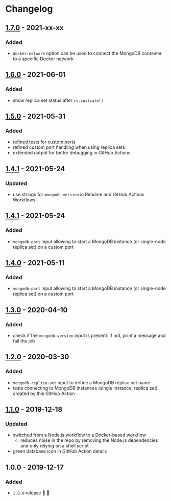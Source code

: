 # Changelog


## [1.7.0](https://github.com/superchargejs/mongodb-github-action/compare/v1.6.0...v1.7.0) - 2021-xx-xx

### Added
- `docker-network` option can be used to connect the MongoDB container to a specific Docker network


## [1.6.0](https://github.com/superchargejs/mongodb-github-action/compare/v1.5.0...v1.6.0) - 2021-06-01

### Added
- show replica set status after `rs.initiate()`


## [1.5.0](https://github.com/superchargejs/mongodb-github-action/compare/v1.4.1...v1.5.0) - 2021-05-31

### Added
- refined tests for custom ports
- refined custom port handling when using replica sets
- extended output for better debugging in GitHub Actions


## [1.4.1](https://github.com/superchargejs/mongodb-github-action/compare/v1.4.0...v1.4.1) - 2021-05-24

### Updated
- use strings for `mongodb-version` in Readme and GitHub Actions Workflows


## [1.4.1](https://github.com/superchargejs/mongodb-github-action/compare/v1.4.0...v1.4.1) - 2021-05-24

### Added
- `mongodb-port` input allowing to start a MongoDB instance (or single-node replica set) on a custom port


## [1.4.0](https://github.com/superchargejs/mongodb-github-action/compare/v1.3.0...v1.4.0) - 2021-05-11

### Added
- `mongodb-port` input allowing to start a MongoDB instance (or single-node replica set) on a custom port


## [1.3.0](https://github.com/superchargejs/mongodb-github-action/compare/v1.2.0...v1.3.0) - 2020-04-10

### Added
- check if the `mongodb-version` input is present: if not, print a message and fail the job


## [1.2.0](https://github.com/superchargejs/mongodb-github-action/compare/v1.1.0...v1.2.0) - 2020-03-30

### Added
- `mongodb-replica-set` input to define a MongoDB replica set name
- tests connecting to MongoDB instances (single instance, replica set) created by this GitHub Action


## [1.1.0](https://github.com/superchargejs/mongodb-github-action/compare/v1.0.0...v1.1.0) - 2019-12-18

### Updated
- switched from a Node.js workflow to a Docker-based workflow
  - reduces noise in the repo by removing the Node.js dependencies and only relying on a shell script
- green database icon in GitHub Action details


## 1.0.0 - 2019-12-17

### Added
- `1.0.0` release 🚀 🎉

